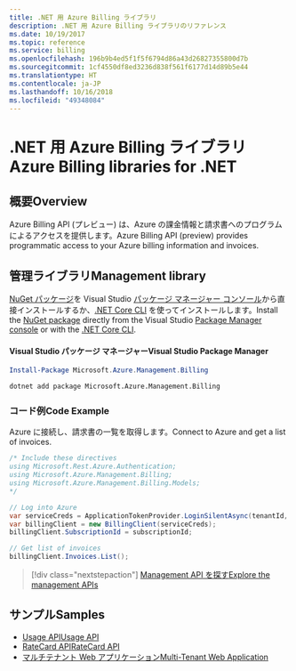 ```yaml
---
title: .NET 用 Azure Billing ライブラリ
description: .NET 用 Azure Billing ライブラリのリファレンス
ms.date: 10/19/2017
ms.topic: reference
ms.service: billing
ms.openlocfilehash: 196b9b4ed5f1f5f6794d86a43d26827355800d7b
ms.sourcegitcommit: 1cf4550df8ed3236d838f561f6177d14d89b5e44
ms.translationtype: HT
ms.contentlocale: ja-JP
ms.lasthandoff: 10/16/2018
ms.locfileid: "49348084"
---
```

# <a name="azure-billing-libraries-for-net"></a><span data-ttu-id="2dd61-103">.NET 用 Azure Billing ライブラリ</span><span class="sxs-lookup"><span data-stu-id="2dd61-103">Azure Billing libraries for .NET</span></span>

## <a name="overview"></a><span data-ttu-id="2dd61-104">概要</span><span class="sxs-lookup"><span data-stu-id="2dd61-104">Overview</span></span>

<span data-ttu-id="2dd61-105">Azure Billing API (プレビュー) は、Azure の課金情報と請求書へのプログラムによるアクセスを提供します。</span><span class="sxs-lookup"><span data-stu-id="2dd61-105">Azure Billing API (preview) provides programmatic access to your Azure billing information and invoices.</span></span>

## <a name="management-library"></a><span data-ttu-id="2dd61-106">管理ライブラリ</span><span class="sxs-lookup"><span data-stu-id="2dd61-106">Management library</span></span>

<span data-ttu-id="2dd61-107">[NuGet パッケージ](https://www.nuget.org/packages/Microsoft.Azure.Management.Billing)を Visual Studio [パッケージ マネージャー コンソール][PackageManager]から直接インストールするか、[.NET Core CLI][DotNetCLI] を使ってインストールします。</span><span class="sxs-lookup"><span data-stu-id="2dd61-107">Install the [NuGet package](https://www.nuget.org/packages/Microsoft.Azure.Management.Billing) directly from the Visual Studio [Package Manager console][PackageManager] or with the [.NET Core CLI][DotNetCLI].</span></span>

#### <a name="visual-studio-package-manager"></a><span data-ttu-id="2dd61-108">Visual Studio パッケージ マネージャー</span><span class="sxs-lookup"><span data-stu-id="2dd61-108">Visual Studio Package Manager</span></span>

```powershell
Install-Package Microsoft.Azure.Management.Billing
```

```bash
dotnet add package Microsoft.Azure.Management.Billing
```

### <a name="code-example"></a><span data-ttu-id="2dd61-109">コード例</span><span class="sxs-lookup"><span data-stu-id="2dd61-109">Code Example</span></span>

<span data-ttu-id="2dd61-110">Azure に接続し、請求書の一覧を取得します。</span><span class="sxs-lookup"><span data-stu-id="2dd61-110">Connect to Azure and get a list of invoices.</span></span>

```csharp
/* Include these directives
using Microsoft.Rest.Azure.Authentication;
using Microsoft.Azure.Management.Billing;
using Microsoft.Azure.Management.Billing.Models;
*/

// Log into Azure
var serviceCreds = ApplicationTokenProvider.LoginSilentAsync(tenantId, clientId, secret);
var billingClient = new BillingClient(serviceCreds);
billingClient.SubscriptionId = subscriptionId;

// Get list of invoices
billingClient.Invoices.List();
```

> [!div class="nextstepaction"]
> [<span data-ttu-id="2dd61-111">Management API を探す</span><span class="sxs-lookup"><span data-stu-id="2dd61-111">Explore the management APIs</span></span>](/dotnet/api/overview/azure/billing/management)

## <a name="samples"></a><span data-ttu-id="2dd61-112">サンプル</span><span class="sxs-lookup"><span data-stu-id="2dd61-112">Samples</span></span>

* [<span data-ttu-id="2dd61-113">Usage API</span><span class="sxs-lookup"><span data-stu-id="2dd61-113">Usage API</span></span>](https://github.com/Azure-Samples/billing-dotnet-usage-api)
* [<span data-ttu-id="2dd61-114">RateCard API</span><span class="sxs-lookup"><span data-stu-id="2dd61-114">RateCard API</span></span>](https://github.com/Azure-Samples/billing-dotnet-ratecard-api)
* [<span data-ttu-id="2dd61-115">マルチテナント Web アプリケーション</span><span class="sxs-lookup"><span data-stu-id="2dd61-115">Multi-Tenant Web Application</span></span>](https://github.com/Azure-Samples/billing-dotnet-webapp-multitenant)

[PackageManager]: https://docs.microsoft.com/nuget/tools/package-manager-console
[DotNetCLI]: https://docs.microsoft.com/dotnet/core/tools/dotnet-add-package
